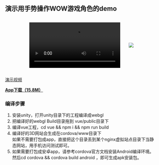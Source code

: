 ## 演示用手势操作WOW游戏角色的demo


<div style="display:flex;flex-wrap: wrap;align-items: center;justify-content: center;">
    <video style="margin:1.0em;" src="https://novice79.github.io/video/gg.mp4"></video>
    <img style="margin:1.0em;" src="https://novice79.github.io/screenshots/gg/Screenshot_20191031-220744.jpg" />
</div>

[演示视频](https://novice79.github.io/video/gg.mp4)

**[App下载（15.8M）](https://novice79.github.io/dist/gg.apk)**

### 编译步骤
1. 安装unity，打开unity目录下的工程编译成webgl
2. 把编译好的webgl Build目录拖到 vue/public目录下
3. 编译vue工程，cd vue && npm i && npm run build
4. 编译好的3D网站会生成在cordova/www目录下   
如果不需要打包成app，直接把这个目录丢到某个nginx虚拟站点目录下当静态网站，用手机访问测试即可。
5. 如果需要打包成安卓app，请参考cordova官方文档安装Android编译环境。  
然后cd cordova && cordova build android ，即可生成apk安装包。
